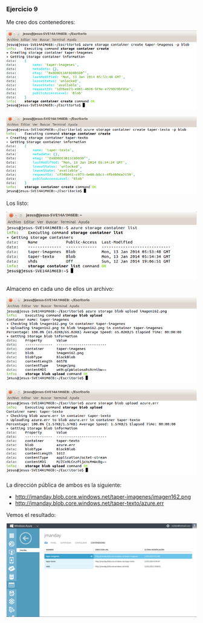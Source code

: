 ### Ejercicio 9

Me creo dos contenedores:

![imagen162](https://github.com/jmanday/Imagenes/blob/master/imagen162.png?raw=true)

![imagen163](https://github.com/jmanday/Imagenes/blob/master/imagen163.png?raw=true)


Los listo:

![imagen166](https://github.com/jmanday/Imagenes/blob/master/imagen166.png?raw=true)


Almaceno en cada uno de ellos un archivo:

![imagen164](https://github.com/jmanday/Imagenes/blob/master/imagen164.png?raw=true)

![imagen165](https://github.com/jmanday/Imagenes/blob/master/imagen165.png?raw=true)


La dirección pública de ambos es la siguiente:

* http://jmanday.blob.core.windows.net/taper-imagenes/imagen162.png
* http://jmanday.blob.core.windows.net/taper-texto/azure.err


Vemos el resultado:

![imagen167](https://github.com/jmanday/Imagenes/blob/master/imagen167.png?raw=true)
